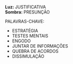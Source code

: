 **Luz:** JUSTIFICATIVA  
**Sombra:** PRESUNÇÃO

PALAVRAS-CHAVE:
- ESTRATÉGIA
- TESTES MENTAIS
- ENGODO
- JUNTAR DE INFORMAÇÕES
- QUEBRA DE ACORDOS
- DISSIMULAÇÃO